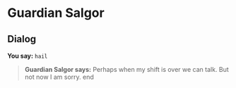 # Guardian Salgor


## Dialog

**You say:** `hail`



>**Guardian Salgor says:** Perhaps when my shift is over we can talk.  But not now I am sorry.
end
